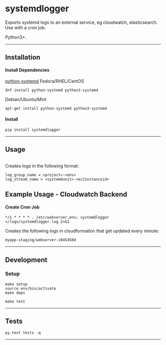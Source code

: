 # systemdlogger

Exports systemd logs to an external service, eg cloudwatch, elasticsearch.
Use with a cron job.

Python3+.


-----------------------------------------------------------

## Installation

#### Install Dependencies
[python-systemd](https://github.com/systemd/python-systemd)
Fedora/RHEL/CentOS
```
dnf install python-systemd python3-systemd
```
Debian/Ubuntu/Mint
```
apt-get install python-systemd python3-systemd
```


#### Install
```
pip install systemdlogger
```



-----------------------------------------------------------


## Usage

```Shell
```


Creates logs in the following format:
```
log_group_name = <project>-<env>
log_stream_name = <systemdunit>-<ec2instanceid>
```



## Example Usage - Cloudwatch Backend

#### Create Cron Job
```Shell
*/1 * * * * . /etc/webserver.env; systemdlogger >/logs/systemdlogger.log 2>&1
```

Creates the following logs in cloudformation that get updated every minute:
```
myapp-staging/webserver-i045458d
```


-----------------------------------------------------------

## Development

### Setup

```
make setup
source env/bin/activate
make deps

make test
```

-----------------------------------------------------------

## Tests

```
py.test tests -q
```


-----------------------------------------------------------


